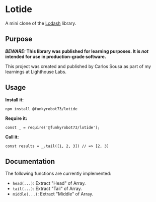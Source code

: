 # Lotide

A mini clone of the [Lodash](https://lodash.com) library.

## Purpose

**_BEWARE:_ This library was published for learning purposes. It is _not_ intended for use in production-grade software.**

This project was created and published by Carlos Sousa as part of my learnings at Lighthouse Labs. 

## Usage

**Install it:**

`npm install @funkyrobot73/lotide`

**Require it:**

`const _ = require('@funkyrobot73/lotide');`

**Call it:**

`const results = _.tail([1, 2, 3]) // => [2, 3]`

## Documentation

The following functions are currently implemented:

* `head(...)`: Extract "Head" of Array.
* `tail(...)`: Extract "Tail" of Array.
* `middle(...)`: Extract "Middle" of Array.